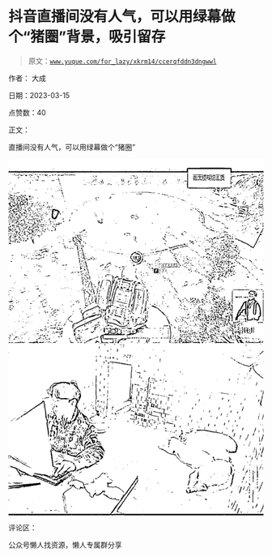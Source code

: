 # 抖音直播间没有人气，可以用绿幕做个“猪圈”背景，吸引留存

> 原文：[`www.yuque.com/for_lazy/xkrm14/ccerqfddn3dngwwl`](https://www.yuque.com/for_lazy/xkrm14/ccerqfddn3dngwwl)



作者： 大成



日期：2023-03-15



点赞数：40

<ne-hole id="u31e1dc4c" data-lake-id="u31e1dc4c">

正文：



直播间没有人气，可以用绿幕做个“猪圈”



![](img/1e4b92e5c1c6c9c3b4e5607e03910dbc.png)  <ne-hole id="u1209e40f" data-lake-id="u1209e40f"><ne-p id="u83314972" data-lake-id="u83314972">评论区：

<ne-hole id="u9747b29e" data-lake-id="u9747b29e">

公众号懒人找资源，懒人专属群分享

</ne-hole></ne-hole></ne-p></ne-hole>